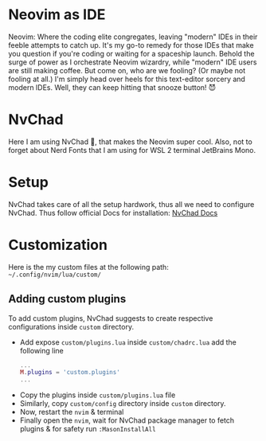 # Neovim as IDE

Neovim: Where the coding elite congregates, leaving "modern" IDEs in their feeble attempts to catch up. It's my go-to remedy for those IDEs that make you question if you're coding or waiting for a spaceship launch. Behold the surge of power as I orchestrate Neovim wizardry, while "modern" IDE users are still making coffee. But come on, who are we fooling? (Or maybe not fooling at all.) I'm simply head over heels for this text-editor sorcery and modern IDEs. Well, they can keep hitting that snooze button! 😈

# NvChad

Here I am using NvChad 🗿, that makes the Neovim super cool. Also, not to forget about Nerd Fonts that I am using for WSL 2 terminal JetBrains Mono.

# Setup

NvChad takes care of all the setup hardwork, thus all we need to configure NvChad. Thus follow official Docs for installation: [NvChad Docs]('https://nvchad.com/docs/quickstart/install')

# Customization

Here is the my custom files at the following path: `~/.config/nvim/lua/custom/`

## Adding custom plugins

To add custom plugins, NvChad suggests to create respective configurations inside `custom` directory.

- Add expose `custom/plugins.lua` inside `custom/chadrc.lua` add the following line
  ```lua
  ...
  M.plugins = 'custom.plugins'
  ...
  ```
- Copy the plugins inside `custom/plugins.lua` file
- Similarly, copy `custom/config` directory inside `custom` directory.
- Now, restart the `nvim` & terminal
- Finally open the `nvim`, wait for NvChad package manager to fetch plugins & for safety run `:MasonInstallAll`
